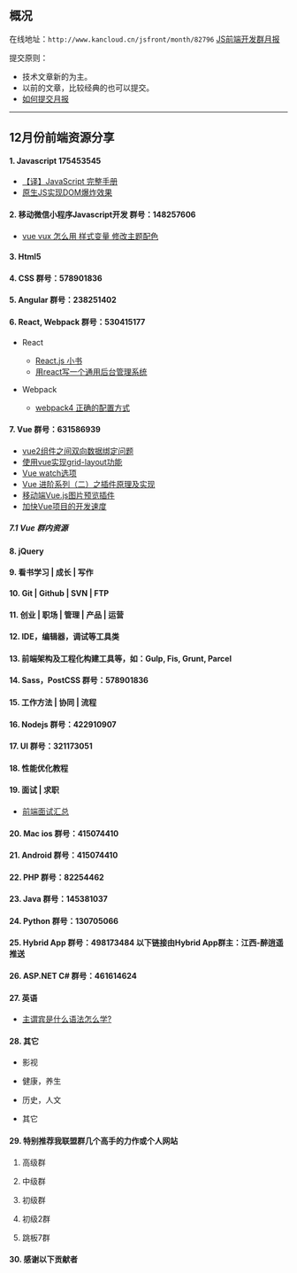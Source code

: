 ## 概况

在线地址：`http://www.kancloud.cn/jsfront/month/82796` [JS前端开发群月报](http://www.kancloud.cn/jsfront/month/82796)


提交原则：

- 技术文章新的为主。
- 以前的文章，比较经典的也可以提交。
- [如何提交月报](http://www.kancloud.cn/jsfront/month/227309)

---


## 12月份前端资源分享
#### 1. Javascript 175453545
- [【译】JavaScript 完整手册](https://juejin.im/post/5bff57fee51d45021a167991)
- [原生JS实现DOM爆炸效果](https://zhuanlan.zhihu.com/p/47770130)

#### 2. 移动微信小程序Javascript开发 群号：148257606
- [vue vux 怎么用 样式变量 修改主题配色](https://www.jianshu.com/p/04c4ff593974)

#### 3. Html5

#### 4. CSS  群号：578901836

#### 5. Angular 群号：238251402

#### 6. React, Webpack 群号：530415177
- React
    
    - [React.js 小书](http://huziketang.mangojuice.top/books/react/)
    - [用react写一个通用后台管理系统](https://zhuanlan.zhihu.com/p/42956113)

- Webpack

  - [webpack4 正确的配置方式](https://juejin.im/post/5bce96526fb9a05d2779431f)



#### 7. Vue 群号：631586939
- [vue2组件之间双向数据绑定问题](https://segmentfault.com/a/1190000011783590)
- [使用vue实现grid-layout功能](https://juejin.im/post/5a4e3fa06fb9a01c9f5b3427)
- [Vue watch选项](https://juejin.im/post/5a571fcb6fb9a01c9a26a9ba)
- [Vue 进阶系列（二）之插件原理及实现](https://juejin.im/post/5bd8fa04e51d45168b64f936)
- [移动端Vue.js图片预览插件](https://github.com/xLogic92/vue-picture-preview)
- [加快Vue项目的开发速度](https://github.com/QDMarkMan/CodeBlog/blob/master/Vue/%E5%8A%A0%E5%BF%ABVue%E9%A1%B9%E7%9B%AE%E7%9A%84%E5%BC%80%E5%8F%91%E9%80%9F%E5%BA%A6.md)

##### 7.1 Vue 群内资源

#### 8. jQuery

#### 9. 看书学习 | 成长 | 写作

#### 10. Git | Github | SVN | FTP

#### 11. 创业 | 职场 | 管理 | 产品 | 运营

#### 12. IDE，编辑器，调试等工具类

#### 13. 前端架构及工程化构建工具等，如：Gulp, Fis, Grunt, Parcel

#### 14. Sass，PostCSS  群号：578901836

#### 15. 工作方法 | 协同 | 流程

#### 16. Nodejs 群号：422910907

#### 17. UI 群号：321173051

#### 18. 性能优化教程

#### 19. 面试 | 求职
- [前端面试汇总](https://juejin.im/post/5c0e68ec6fb9a04a01642925)

#### 20. Mac ios 群号：415074410

#### 21. Android 群号：415074410

#### 22. PHP 群号：82254462

#### 23. Java 群号：145381037

#### 24. Python 群号：130705066

#### 25. Hybrid App 群号：498173484 以下链接由Hybrid App群主：江西-醉逍遥推送

#### 26. ASP.NET C# 群号：461614624

#### 27. 英语
- [主谓宾是什么语法怎么学?](https://www.zhihu.com/question/36519902)

#### 28. 其它

- 影视


- 健康，养生


- 历史，人文


- 其它
    



#### 29. 特别推荐我联盟群几个高手的力作或个人网站

1. 高级群

2. 中级群


3. 初级群

4. 初级2群


5. 跳板7群


#### 30. 感谢以下贡献者

